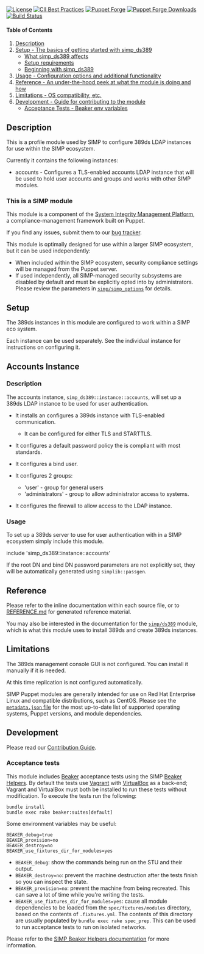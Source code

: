 [![License](https://img.shields.io/:license-apache-blue.svg)](http://www.apache.org/licenses/LICENSE-2.0.html)
[![CII Best Practices](https://bestpractices.coreinfrastructure.org/projects/73/badge)](https://bestpractices.coreinfrastructure.org/projects/73)
[![Puppet Forge](https://img.shields.io/puppetforge/v/simp/simp_ds389.svg)](https://forge.puppetlabs.com/simp/simp_ds389)
[![Puppet Forge Downloads](https://img.shields.io/puppetforge/dt/simp/simp_ds389.svg)](https://forge.puppetlabs.com/simp/simp_ds389)
[![Build Status](https://travis-ci.org/simp/pupmod-simp-simp_ds389.svg)](https://travis-ci.org/simp/pupmod-simp-simp_ds389)

#### Table of Contents

<!-- vim-markdown-toc GFM -->
1. [Description](#description)
2. [Setup - The basics of getting started with simp_ds389](#setup)
    * [What simp_ds389 affects](#what-simp_ds389-affects)
    * [Setup requirements](#setup-requirements)
    * [Beginning with simp_ds389](#beginning-with-simp_ds389)
3. [Usage - Configuration options and additional functionality](#usage)
4. [Reference - An under-the-hood peek at what the module is doing and how](#reference)
5. [Limitations - OS compatibility, etc.](#limitations)
6. [Development - Guide for contributing to the module](#development)
    * [Acceptance Tests - Beaker env variables](#acceptance-tests)

<!-- vim-markdown-toc -->

## Description

This is a profile module used by SIMP to configure 389ds LDAP instances
for use within the SIMP ecosystem.

Currently it contains the following instances:

* accounts - Configures a TLS-enabled accounts LDAP instance that will be
     used to hold user accounts and groups and works with other SIMP modules.


### This is a SIMP module

This module is a component of the [System Integrity Management
Platform](https://simp-project.com), a compliance-management framework built on
Puppet.

If you find any issues, submit them to our [bug
tracker](https://simp-project.atlassian.net/).

This module is optimally designed for use within a larger SIMP ecosystem, but
it can be used independently:

 * When included within the SIMP ecosystem, security compliance settings will
   be managed from the Puppet server.
 * If used independently, all SIMP-managed security subsystems are disabled by
   default and must be explicitly opted into by administrators.  Please review
   the parameters in
   [`simp/simp_options`](https://github.com/simp/pupmod-simp-simp_options) for
   details.

## Setup

The 389ds instances in this module are configured to work within a SIMP eco system.

Each instance can be used separately.  See the individual instance for instructions
on configuring it.

## Accounts Instance

### Description

The accounts instance, `simp_ds389::instance::accounts`,  will set up a 389ds
LDAP instance to be used for user authentication.

* It installs an configures a 389ds instance with TLS-enabled communication.

  * It can be configured for either TLS and STARTTLS.

* It configures a default password policy the is compliant with most standards.
* It configures a bind user.
* It configures 2 groups:
  - 'user' - group for general users
  - 'administrators' - group to allow administrator access to systems.

* It configures the firewall to allow access to the LDAP instance.

### Usage

To set up a 389ds server to use for user authentication with in a SIMP ecosystem
simply include this module.

include 'simp_ds389::instance::accounts'

If the root DN and bind DN password parameters are not explicitly set,
they will be automatically generated using `simplib::passgen`.

## Reference

Please refer to the inline documentation within each source file, or to
[REFERENCE.md](./REFERENCE.md) for generated reference material.

You may also be interested in the documentation for the
[`simp/ds389`](https://github.com/simp/pupmod-simp-ds389) module, which
is what this module uses to install 389ds and create 389ds instances.

## Limitations

The 389ds management console GUI is not configured.  You can install it
manually if it is needed.

At this time replication is not configured automatically.

SIMP Puppet modules are generally intended for use on Red Hat Enterprise Linux
and compatible distributions, such as CentOS. Please see the
[`metadata.json` file](./metadata.json) for the most up-to-date list of
supported operating systems, Puppet versions, and module dependencies.

## Development

Please read our [Contribution Guide](https://simp-doc.readthedocs.io/en/stable/contributors_guide/index.html).

### Acceptance tests

This module includes [Beaker](https://github.com/puppetlabs/beaker) acceptance
tests using the SIMP [Beaker Helpers](https://github.com/simp/rubygem-simp-beaker-helpers).
By default the tests use [Vagrant](https://www.vagrantup.com/) with
[VirtualBox](https://www.virtualbox.org) as a back-end; Vagrant and VirtualBox
must both be installed to run these tests without modification. To execute the
tests run the following:

```shell
bundle install
bundle exec rake beaker:suites[default]
```
Some environment variables may be useful:

```shell
BEAKER_debug=true
BEAKER_provision=no
BEAKER_destroy=no
BEAKER_use_fixtures_dir_for_modules=yes
```

* `BEAKER_debug`: show the commands being run on the STU and their output.
* `BEAKER_destroy=no`: prevent the machine destruction after the tests finish so you can inspect the state.
* `BEAKER_provision=no`: prevent the machine from being recreated. This can save a lot of time while you're writing the tests.
* `BEAKER_use_fixtures_dir_for_modules=yes`: cause all module dependencies to be loaded from the `spec/fixtures/modules` directory, based on the contents of `.fixtures.yml`.  The contents of this directory are usually populated by `bundle exec rake spec_prep`.  This can be used to run acceptance tests to run on isolated networks.


Please refer to the [SIMP Beaker Helpers documentation](https://github.com/simp/rubygem-simp-beaker-helpers/blob/master/README.md)
for more information.
